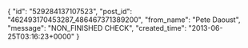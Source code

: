 {
   "id": "529284137107523",
   "post_id": "462493170453287_486467371389200",
   "from_name": "Pete Daoust",
   "message": "NON_FINISHED CHECK",
   "created_time": "2013-06-25T03:16:23+0000"
 }

